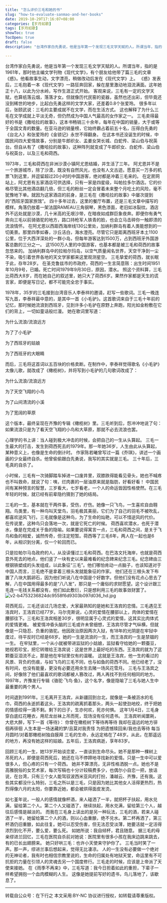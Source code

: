 ```yaml
---
title: "怎么评价三毛和她的书"
slug: "how-to-evaluate-sanmao-and-her-books"
date: 2019-10-29T17:16:07+08:00
categories: [岁月如歌]
tags: [岁月如歌]
showToc: true
TocOpen: true
draft: false
description: "台湾作家白先勇说，他是当年第一个发现三毛文学天赋的人。所谓当年，指的是1961年，那时他主编文学刊物《现代文学》，有个朋友给他带了篇三毛的文"

---
```

                
台湾作家白先勇说，他是当年第一个发现三毛文学天赋的人。所谓当年，指的是1961年，那时他主编文学刊物《现代文学》，有个朋友给他带了篇三毛的文章《惑》。他看故事生动，文字漂亮，稍做改动后发在《现代文学》上。
《惑》发表后，三毛抱着一本《现代文学》一路狂奔回家，躲在屋里激动地泪流满面。这年她正十八，以此为分水岭，写作生涯正式开始。
客观来说，三毛有一定的文学天赋，也算纸落云烟，落落才女。但就像历代民窑的瓷器，虽然也还出彩，但毕竟还没到稀世的地步，比起白先勇这样的文学大家，还差着0.8个张爱玲。
很多年以后，张颐武说：三毛的主要成就不在文学，而在生活方式。
这也解释了为什么三毛在文学成就上平淡无奇，但仍然成为中国人气最高的女作家之一。
三毛卖得最好的书是《撒哈拉的故事》，这本书畅销三十余年，每年在中国的销量，大于或等于全国文青的数量。在亚马逊的销量榜，它始终霸占着前五十名，压得白先勇的《台北人》和张爱玲的《金锁记》永世不得翻身。
在这本书还没诞生的时候，中国民间四大爱情故事，分别是牛郎织女、孟姜女哭长城、白蛇传、梁山伯与祝英台。但自从有了《撒哈拉的故事》，这种阵列就变成了牛郎织女、白蛇传、梁山伯与祝英台，以及三毛和荷西。


1973年，三毛和荷西在非洲沙漠小镇阿尤恩结婚，并生活了三年。
阿尤恩并不是一个旅游城市，除了沙漠，既没有自然风光，也没有人文古迹。愿意买一万多的机票飞到这里，并逗留超过20小时的中国游客，绝对都是冲着三毛来的。
在定房网站上，阿尤恩有五家酒店可供选择，只有一家是四星级，叫帕拉多尔酒店。它的价格尽管比其他酒店翻几倍，但三毛的粉丝一定会冒着未来整个月吃土的风险，毫不犹豫地下单。就因为这家酒店的前身，是三毛在《撒哈拉的故事》中屡次提到的“西班牙国家旅馆”。
四十多年过去，这里的餐厅布置，还是三毛文章中描写的模样。角落仍放着一架法国RAMEAU三角钢琴，黑色漆面，老旧如冰裂纹。酒店外不远处就是沙漠，几十米高的无垠沙带，在暗夜如成群巨象夜奔。即便你有勇气奔向三毛以前骑骆驼的地方，路口持枪军人铁青的脸，也会立马击碎你一触即溃的流浪情怀。
在阿尤恩以西距西海岸线130公里处，加纳利群岛有着人类能想到的一切美景。那里四季如春，沙丘洁白，海水澄亮。尽管它只是距离西班牙本土1100公里，位于大西洋深处的一群小岛，但每年游客达到1500万，占到西班牙外国游客总数的三分之一。
这1500万人里的中国游客，也基本都是被三毛和荷西的故事忽悠来的。
加纳利群岛中的拉帕尔玛岛，以空气质量闻名世界，天空干净到一尘不染，吸引着世界各地的天文学家都来这里观测星空。
三毛挚爱的荷西，就长眠于此，存年28岁。
在圣克鲁兹市的市政府，荷西的一生言简意赅：出生时间1951年10月9号，已婚。死亡时间1979年9月30日，原因，潜水。
照这个资料算，三毛比荷西大8岁，而在她自己的叙述里，她只大了荷西6岁。果然作家都是天生的谎言家，即便是写日记，都不可能完全忠于事实。



1978年，35岁的三毛接到台湾音乐人李泰祥的邀请，赶写一些歌词。三毛一晚连写九首，李泰祥最中意的，是其中一首《小毛驴》。这首歌词来自于三毛十年前的记忆，那时候她流浪到西班牙，见到许多小毛驴在原野上奔跑，阳光如金粉敷在它们的背上，一切如童话般烂漫。
她在歌词里写道：

为什么流浪/流浪远方

为了了小⽑驴

为了西班⽛的姑娘

为了西班牙的大眼睛

而后，三毛将这首词以五百块的价格卖断。在制作中，李泰祥觉得歌名《小毛驴》太像儿歌，就改成了《橄榄树》，并将写到小毛驴的几句歌词改成了：

为什么流浪/流浪远方

为了天空飞翔的⼩⻦

为了山间清流的⼩溪

为了宽阔的草原

这个版本，最终呈现在齐豫的专辑《橄榄树》里。三毛听到后，怨冲冲地说了句：如果流浪只是为了看天空飞翔的小鸟和大草原，那就不必去流浪也罢。


心理学的书上讲：当人碰到极大冲击的时候，会把自己的一生从头算起。
三毛一生最大的打击，发生到荷西死去的1979年。那一年她36岁，人生由此从头算起，某种意义上，也像是生命的倒计时。
作家陈若曦曾写过一篇《乔琪》，讲述一个画画的少女最终自杀。他曾偷偷跟白先勇说，我写的其实就是三毛。
三十年后，三毛真的自杀了。


小时候，三毛有一次骑脚踏车掉进一口废井里，双膝跌得能看见骨头，她也不喊疼也不叫救命，就说了句：咦，烂肉裹的一层油原来就是脂肪，好看好看！
中国民间有某种预言的智慧，三岁看大，七岁看老，一个人的命运皆因性格使然。在三毛年轻的时候，就已经有前辈隐约猜到了她的结局。


三毛的一生，基本就在干两件事，受伤，疗伤。她像一只飞鸟，一生喜欢自由翱翔。鸟类里，有一种鸟叫天堂鸟，羽毛极其美丽，它们为了自己的羽毛不被吹乱，都喜欢逆风飞行。三毛就像是这种鸟，为了生命的灿艳，可以不惜逆风的代价。
在传说里，这种鸟只会落地一次，就是它死亡的时候。
荷西喜欢潜水，也死于潜水，像是在完成关于鱼的隐喻。如果要说得寓言一点，三毛和荷西之间，是关于飞鸟和鱼的相爱，诚然传奇，但注定短暂。荷西等了三毛6年，两人在一起也是6年，从相识到分离，仅一个轮回而已。



只是拉帕尔马岛政府的人，从没读懂过三毛和荷西。在巴洛文托海岸，也就是荷西意外死去的地点，他们竖了一块有史以来最难看的纪念碑来纪念三毛。纪念碑由三根钢铁塑成的头发组成，以此象征“三毛”。他们哪怕肯动一点脑子，也该知道对于中国人而言，三毛绝不是拿着三根头发就能象征的作家。
他们还在三根头发下布置了八块大鹅卵石，因为他们听说八在中国是个好数字。但他们没有花点心思去了解，八在中国用得最多的是“八八发”，那只是一个庸俗的求财愿望。这个设计跟三毛连一毛钱关系都没有，他们如此敷衍，只是想利用三毛的故事敛财罢了。
![v2-b4753236824dc9558f6d9303b097d036_hd.jpg][1]

荷西死后，三毛还谈过几场恋爱，大家最熟知的是她和王洛宾的恋情。三毛遇见王洛宾时，王洛宾已经77岁。马尔克斯说，心灵的爱情在腰部以上，肉体的爱情在腰部往下。三毛和王洛宾相差30岁，很明显属于心灵式的爱情，这其实比肉体式的爱情更难。
被爱情冲昏头脑的三毛或许未曾细想，王洛宾尽管才气纵横，但就像是一只隐忍、负重的骆驼。他因政治原因两次入狱，有18年的光阴是在牢狱中度过，待平反时已经是68岁。她的一生是流浪的一生，而王洛宾的一生是禁锢的一生。
在牢狱里，一个从小就被带进监狱的小姑娘，监狱看守给她的一颗蚕豆，她视若珍宝，把它转赠给王洛宾说：这是世界上最好吃的东西。王洛宾的就为了这颗蚕豆泪流不止，那是他在牢狱里仅有的温暖。
这就是王洛宾，他一生的看过的风景、背负的伤痕，与如飞鸟的三毛不同，也与如鱼的荷西不同。他已经老了，没有时间，也没有能量，更没有必要还用余生去赌一场风花雪月。
三毛与王洛宾之间，好像除了他们最喜欢的歌词都被人篡改过，两人再找不到任何相同的地方。
1997年，齐豫发行专辑《骆驼·飞鸟·鱼》，这个名字，像是隐喻了三毛与她人生中最重要的两个男人。


时间退到1991年。三毛离开王洛宾，从新疆回到台北，就像是一条被沥水的毛巾，荷西的永逝抓着这头，王洛宾的疏离抓着那头，两头一起使劲地绞，终于把她的情感绞得一滴不剩。剩下的日子，生亦何欢，死亦何惧。
这年1月4日，三毛身穿白底红花睡衣，用尼龙丝袜上吊而死，现场没有任何遗书。
王洛宾听闻噩耗，大悲大醉，写下一首《等待》：
你曾在橄榄树下等待再等待
我却在遥远的地方徘徊再徘徊
人生本是一场迷藏的梦/且莫对我责怪
为把遗憾赎回来/我也去等待
每当月圆时/对着那橄榄树独自膜拜
三毛的生命，永远定格在了48岁。从此，在那遥远的地方，再没有她这样的姑娘。五年后，王洛宾病逝，享年83岁。


回顾三毛的一生，她13岁开始谈恋爱，一直谈到生命尽头。她不是那种一棵树上吊死的人，即便是荷西死后，她还在马不停蹄地寻找新的爱情。只是一生中可以爱很多人，但心疼的只有一个荷西。
她并不算漂亮，无非性格洒脱一点。她也不是高雅脱俗的女艺术家，每次写稿也十分计较稿费多少，也偶尔小自恋一把，放话说，在台湾，只有三个女人能驾驭波西米亚风的打扮，潘越云、齐豫，还有我。这些其实都没什么特别，三毛之所以是三毛，只是因为她比其他女人活得更热烈，热烈得像六月的太阳，你要靠近她，都会被烘得面皮发烫。


如七堇年说，一般人的感情就像杯酒，来人碰洒了一半，就把杯子扶起，用水兑满，留给第二个人。第二个人又碰洒了，继续扶起，用水兑满，留给第三个人，越往后感情是越淡的。
而我在三毛身上读出的是另一种玩法，三毛的酒，若来人碰洒了一半，她留给第二个人的酒，则以心血重酿，绝不兑水。第二杯再洒了，第三杯酒仍旧重酿，如此往复。她可以忍受伤害，但无法忍受淡薄，她要活就一定活得浓烈到化不开，要么爱，要么死。
如她所说：我自倾杯，君且随意。
据三毛的母亲缪进兰回忆，三毛在医院自杀前对她说：医院里有很多小孩在我床边跳来跳去，有的已长出翅膀来。
她只好哄三毛：也许小天使来守护你了。
三毛当时笑了一声。那一声，缪进兰事后想起来，觉得无比凄凉。
人的一生没有必要做一个绝对的无神论者，我有时也相信宗教里说的，生命的归属处有地狱天堂，命运里有不可抗拒的力量在引领人的灵魂去另一个国度修行。三毛走的时候，应该是上帝派了天使来接她。
在《雨季不再来》中，三毛写道：我今日担着如此的重担，下辈子一样希望拥抱一个血肉模糊的人生。
这像是她提前写好的遗书，鸟儿落地了，该歇息了。  

---
转载自公众号：在下行之
本文采用:BY-NC 协议进行授权，如转载请尊重版权。


  [1]: https://static.apkdv.com/usr/uploads/2019/10/1203764716.jpg#mirages-width=720&mirages-height=484&mirages-cdn-type=2